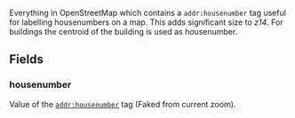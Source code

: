 Everything in OpenStreetMap which contains a `addr:housenumber` tag useful for labelling housenumbers on a map.
This adds significant size to *z14*. For buildings the centroid of the building is used as housenumber.

## Fields

### housenumber

Value of the [`addr:housenumber`](http://wiki.openstreetmap.org/wiki/Key:addr) tag (Faked from current zoom).




